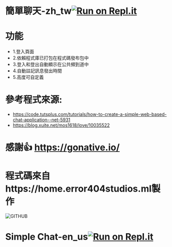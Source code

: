 # 簡單聊天-zh_tw[![Run on Repl.it](https://repl.it/badge/github/EarthlyEric/SIMPLE-CHAT)](https://repl.it/github/EarthlyEric/SIMPLE-CHAT)
# 功能
* 1.登入頁面
* 2.依賴程式庫已打包在程式碼發布包中
* 3.登入和登出自動顯示在公共頻到道中
* 4.自動註記訊息發出時間
* 5.高度可自定義
# 參考程式來源:
* https://code.tutsplus.com/tutorials/how-to-create-a-simple-web-based-chat-application--net-5931
* https://blog.xuite.net/mos1618/love/10035522
# 感謝👍 https://gonative.io/
# 程式碼來自https://home.error404studios.ml製作

![GITHUB]( 圖片網址 "圖片名稱")
# Simple Chat-en_us[![Run on Repl.it](https://repl.it/badge/github/EarthlyEric/SIMPLE-CHAT)](https://repl.it/github/EarthlyEric/SIMPLE-CHAT)



